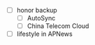 - [ ] honor backup
	- [ ] AutoSync
	- [ ] China Telecom Cloud
- [ ] lifestyle in APNews
	
<!--stackedit_data:
eyJoaXN0b3J5IjpbLTY0OTM0MjE1MV19
-->